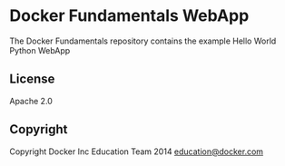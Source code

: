 Docker Fundamentals WebApp
===================================

The Docker Fundamentals repository contains the example Hello World Python WebApp

## License

Apache 2.0

## Copyright

Copyright Docker Inc Education Team 2014 <education@docker.com>
